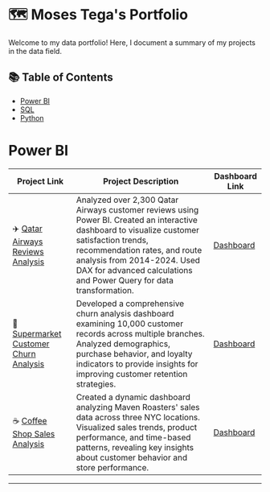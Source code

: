 # 🗺 Moses Tega's Portfolio

Welcome to my data portfolio! Here, I document a summary of my projects in the data field. 

## 📚 Table of Contents
- [Power BI](#powerbi)
- [SQL](#sql)
- [Python](#python)

# Power BI

| Project Link | Project Description | Dashboard Link |
|---|---|---|
| ✈️ [Qatar Airways Reviews Analysis](https://github.com/mosesziregbe/Qatar-Airways-Reviews-Analysis) | Analyzed over 2,300 Qatar Airways customer reviews using Power BI. Created an interactive dashboard to visualize customer satisfaction trends, recommendation rates, and route analysis from 2014-2024. Used DAX for advanced calculations and Power Query for data transformation. | [Dashboard](https://app.powerbi.com/view?r=eyJrIjoiODJjMDhhODItZTQxYy00NmJjLTg3ZGEtNTE0NzgwNmQxMGE0IiwidCI6ImRmODY3OWNkLWE4MGUtNDVkOC05OWFjLWM4M2VkN2ZmOTVhMCJ9&pageName=ReportSectiona9d584b4de6608ade6b1) |
| 🏪 [Supermarket Customer Churn Analysis](https://github.com/mosesziregbe/Supermarket-Customer-Churn-Analysis) | Developed a comprehensive churn analysis dashboard examining 10,000 customer records across multiple branches. Analyzed demographics, purchase behavior, and loyalty indicators to provide insights for improving customer retention strategies. | [Dashboard](https://app.powerbi.com/view?r=eyJrIjoiMzg3YjRmMTMtNTk1NC00ZmMwLWE3MGMtZjBmZGVlZjVmNGE3IiwidCI6ImRmODY3OWNkLWE4MGUtNDVkOC05OWFjLWM4M2VkN2ZmOTVhMCJ9&pageName=7b5c417c287e1802cdb9) |
| ☕ [Coffee Shop Sales Analysis](https://github.com/mosesziregbe/Coffee-Shop-Sales-Analysis) | Created a dynamic dashboard analyzing Maven Roasters' sales data across three NYC locations. Visualized sales trends, product performance, and time-based patterns, revealing key insights about customer behavior and store performance. | [Dashboard](https://app.powerbi.com/view?r=eyJrIjoiMWUxZTE0ZmItY2U4ZC00ODMyLWFiMDItNDk2MzEwN2VhMGE5IiwidCI6ImRmODY3OWNkLWE4MGUtNDVkOC05OWFjLWM4M2VkN2ZmOTVhMCJ9&pageName=ReportSection85049277b93b73b65bf2) |

***

